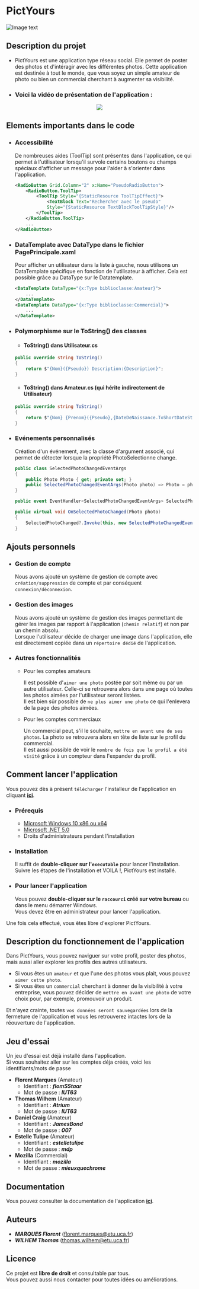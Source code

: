 # PictYours

![Image text](./PictYours/PictYours/app.ico)



## Description du projet

 - PictYours est une application type réseau social. Elle permet de poster des photos et d'intéragir avec les différentes photos. Cette application est destinée à tout le monde, que vous soyez un simple amateur de photo ou bien un commercial cherchant à augmenter sa visibilité.


 - ### Voici la vidéo de présentation de l'application : 
<a href="https://youtu.be/hAz1yZ8xpz8">
	<div align=center>
		<img src="https://img.youtube.com/vi/hAz1yZ8xpz8/hqdefault.jpg">
	</div>
</a>

## Elements importants dans le code

- ### Accessibilité
	De nombreuses aides (ToolTip) sont présentes dans l'application, ce qui permet à l'utilisateur lorsqu'il survole certains boutons ou champs spéciaux d'afficher un message pour l'aider à s'orienter dans l'application.
	```xml
	<RadioButton Grid.Column="2" x:Name="PseudoRadioButton">
		<RadioButton.ToolTip>
			<ToolTip Style="{StaticResource ToolTipEffect}">
				<TextBlock Text="Rechercher avec le pseudo"
				Style="{StaticResource TextBlockToolTipStyle}"/>
			</ToolTip>
		</RadioButton.ToolTip>
		...
	</RadioButton>
	```

- ### DataTemplate avec DataType dans le fichier PagePrincipale.xaml
	Pour afficher un utilisateur dans la liste à gauche, nous utilisons un DataTemplate spécifique en fonction de l'utilisateur à afficher. Cela est possible grâce au DataType sur le Datatemplate.
	
	```xml
	<DataTemplate DataType="{x:Type biblioclasse:Amateur}">
		...
	</DataTemplate>
	<DataTemplate DataType="{x:Type biblioclasse:Commercial}">
		...
	</DataTemplate>
	```

- ### Polymorphisme sur le ToString() des classes
	- #### ToString() dans Utilisateur.cs
	
	```c#
	public override string ToString()
	{
		return $"{Nom}({Pseudo}) Description:{Description}";
	}
	```
	- #### ToString() dans Amateur.cs (qui hérite indirectement de Utilisateur)
	
	```c#
	public override string ToString()
	{
		return $"{Nom} {Prenom}({Pseudo},{DateDeNaissance.ToShortDateString()})";
	}
	```

- ### Evénements personnalisés
	Création d'un événement, avec la classe d'argument associé, qui permet de détecter lorsque la propriété PhotoSelectionne change.
	
	```c#
	public class SelectedPhotoChangedEventArgs
	{
		public Photo Photo { get; private set; }
		public SelectedPhotoChangedEventArgs(Photo photo) => Photo = photo;
	}

	public event EventHandler<SelectedPhotoChangedEventArgs> SelectedPhotoChanged;

	public virtual void OnSelectedPhotoChanged(Photo photo)
	{
		SelectedPhotoChanged?.Invoke(this, new SelectedPhotoChangedEventArgs(photo));
	}
	```

## Ajouts personnels

- ### Gestion de compte 
 	Nous avons ajouté un système de gestion de compte avec `création/suppression` de compte et par conséquent `connexion/déconnexion`.
 
- ### Gestion des images
	Nous avons ajouté un système de gestion des images permettant de gérer les images par rapport à l'application (`chemin relatif`) et non par un chemin absolu. <br/>
	Lorsque l'utilisateur décide de charger une image dans l'application, elle est directement copiée dans un `répertoire dédié` de l'application. 

- ### Autres fonctionnalités
	- Pour les comptes amateurs
	
		Il est possible d'`aimer une photo` postée par soit même ou par un autre utilisateur. Celle-ci se retrouvera alors dans une page où toutes les photos aimées par l'utilisateur seront listées. <br/>
		Il est bien sûr possible de `ne plus aimer une photo` ce qui l'enlevera de la page des photos aimées.
	
    - Pour les comptes commerciaux

		Un commercial peut, s'il le souhaite, `mettre en avant une de ses photos`. La photo se retrouvera alors en tête de liste sur le profil du commercial.</br>
		Il est aussi possible de voir le `nombre de fois que le profil a été visité` grâce à un compteur dans l'expander du profil.
 
## Comment lancer l'application
Vous pouvez dès à présent `télécharger` l'installeur de l'application en cliquant **[ici](https://github.com/ThomasWILHEM/PictYours/releases)**. 

- ### Prérequis
	- [Microsoft Windows 10 x86 ou x64](https://www.microsoft.com/fr-fr/software-download/windows10)
	- [Microsoft .NET 5.0](https://dotnet.microsoft.com/download/dotnet/5.0)
	- Droits d'administrateurs pendant l'installation

- ### Installation 
	Il suffit de **double-cliquer sur l'`executable`** pour lancer l'installation.
	<br/> Suivre les étapes de l'installation et VOILA !, PictYours est installé.

- ### Pour lancer l'application 
	Vous pouvez **double-cliquer sur le `raccourci` créé sur votre bureau** ou dans le menu démarrer Windows. <br/>
	Vous devez être en administrateur pour lancer l'application.<br/>
	
Une fois cela effectué, vous êtes libre d'explorer PictYours.

## Description du fonctionnement de l'application

Dans PictYours, vous pouvez naviguer sur votre profil, poster des photos, mais aussi aller explorer les profils des autres utilisateurs.
<br/>
- Si vous êtes un `amateur` et que l'une des photos vous plait, vous pouvez `aimer cette photo`.
- Si vous êtes un `commercial` cherchant à donner de la visibilité à votre entreprise, vous pouvez décider de `mettre en avant une photo` de votre choix pour, par exemple, promouvoir un produit.

Et  n'ayez crainte, toutes `vos données seront sauvegardées` lors de la fermeture de l'application et vous les retrouverez intactes  lors de la réouverture de l'application.

## Jeu d'essai

Un jeu d'essai
 est déjà installé dans l'application.</br>
Si vous souhaitez aller sur les comptes déja créés, voici les identifiants/mots de passe

- **Florent Marques** (Amateur)
	- Identifiant : ***flomSStaar***<br/> 
	- Mot de passe : ***IUT63***
- **Thomas Wilhem** (Amateur)
	- Identifiant : ***Atrium*** <br/> 
	- Mot de passe : ***IUT63***
- **Daniel Craig** (Amateur)
	- Identifiant : ***JamesBond***<br/> 
	- Mot de passe : ***007***
- **Estelle Tulipe** (Amateur)
	- Identifiant : ***estelletulipe***<br/> 
	- Mot de passe : ***mdp***
- **Mozilla** (Commercial)
	- Identifiant : ***mozilla***<br/> 
	- Mot de passe : ***mieuxquechrome***

## Documentation

Vous pouvez consulter la documentation de l'application **[ici](./Documents)**.

## Auteurs

- ***MARQUES Florent*** (florent.marques@etu.uca.fr)
- ***WILHEM Thomas*** (thomas.wilhem@etu.uca.fr)

## Licence

Ce projet est **libre de droit** et consultable par tous. <br/>
Vous pouvez aussi nous contacter pour toutes idées ou améliorations.
